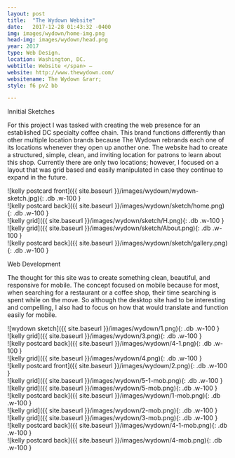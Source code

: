 ```yaml
---
layout: post
title:  "The Wydown Website"
date:   2017-12-28 01:43:32 -0400
img: images/wydown/home-img.png
head-img: images/wydown/head.png
year: 2017
type: Web Design.  
location: Washington, DC.
webtitle: Website </span> —
website: http://www.thewydown.com/
websitename: The Wydown &rarr;
style: f6 pv2 bb

---
```


 <p class="alcove f4 f3-ns">Innitial Sketches </p>

For this project I was tasked with creating the web presence for an established DC specialty coffee chain. This brand functions differently than other multiple location brands because The Wydown rebrands each one of its locations whenever they open up another one. The website had to create a structured, simple, clean, and inviting location for patrons to learn about this shop. Currently there are only two locations; however, I focused on a layout that was grid based and easily manipulated in case they continue to expand in the future.


<div class="fl w-100 ph2 " markdown="1">
![kelly postcard front]({{ site.baseurl }}/images/wydown/wydown-sketch.jpg){: .db .w-100 }
</div>



<div class="fl w-100  w-25-l ph2 " markdown="1">
![kelly postcard back]({{ site.baseurl }}/images/wydown/sketch/home.png){: .db .w-100 }
</div>

<div class="fl w-100  w-25-l ph2 " markdown="1">
![kelly grid]({{ site.baseurl }}/images/wydown/sketch/H.png){: .db .w-100 }
</div>
<div class="fl w-100  w-25-l ph2 " markdown="1">
![kelly grid]({{ site.baseurl }}/images/wydown/sketch/About.png){: .db .w-100 }
</div>


<div class="fl w-100  w-25-l ph2 " markdown="1">
![kelly postcard back]({{ site.baseurl }}/images/wydown/sketch/gallery.png){: .db .w-100 }
</div>

<!-- line -->
<p class=" mt0 w-100 dib bb mb5 pb3"/>
<!-- h2 -->
<p class="alcove f4 f3-ns">Web Development </p>

The thought for this site was to create something clean, beautiful, and responsive for mobile. The concept focused on mobile because for most, when searching for a restaurant or a coffee shop, their time searching is spent while on the move. So although the desktop site had to be interesting and compelling, I also had to focus on how that would translate and function easily for mobile.




<div class="fl w-100 ph2 " markdown="1">
![wydown sketch]({{ site.baseurl }}/images/wydown/1.png){: .db .w-100 }
</div>



<div class="fl w-100  ph2 " markdown="1">
![kelly grid]({{ site.baseurl }}/images/wydown/3.png){: .db .w-100 }
</div>


<div class="fl w-100  w-50-l ph2 " markdown="1">
![kelly postcard back]({{ site.baseurl }}/images/wydown/4-1.png){: .db .w-100 }
</div>

<div class="fl w-100  w-50-l ph2 " markdown="1">
![kelly grid]({{ site.baseurl }}/images/wydown/4.png){: .db .w-100 }
</div>

<div class="fl w-100 ph2 " markdown="1">
![kelly postcard front]({{ site.baseurl }}/images/wydown/2.png){: .db .w-100 }
</div>

<!-- mobile -->
<div class="fl w-25-l w-50 ph2 " markdown="1">
![kelly grid]({{ site.baseurl }}/images/wydown/5-1-mob.png){: .db .w-100 }
</div>


<div class="fl w-25-l w-50 ph2 " markdown="1">
![kelly grid]({{ site.baseurl }}/images/wydown/5-mob.png){: .db .w-100 }
</div>

<div class="fl w-25-l w-50 ph2 " markdown="1">
![kelly postcard back]({{ site.baseurl }}/images/wydown/1-mob.png){: .db .w-100 }
</div>

<div class="fl w-25-l w-50 ph2 " markdown="1">
![kelly grid]({{ site.baseurl }}/images/wydown/2-mob.png){: .db .w-100 }
</div>

<div class="fl w-100 ph2 " markdown="1"/>
<div class="fl w-25-l w-50 ph2" markdown="1">
![kelly grid]({{ site.baseurl }}/images/wydown/3-mob.png){: .db .w-100 }
</div>

<div class="fl w-25-l w-50 ph2" markdown="1">
![kelly postcard back]({{ site.baseurl }}/images/wydown/4-1-mob.png){: .db .w-100 }
</div>

<div class="fl w-25-l w-50 ph2 " markdown="1">
![kelly postcard back]({{ site.baseurl }}/images/wydown/4-mob.png){: .db .w-100 }
</div>
